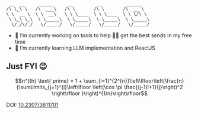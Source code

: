 
```
 __  __     ______     __         __         ______    
/\ \_\ \   /\  ___\   /\ \       /\ \       /\  __ \   
\ \  __ \  \ \  __\   \ \ \____  \ \ \____  \ \ \/\ \  
 \ \_\ \_\  \ \_____\  \ \_____\  \ \_____\  \ \_____\ 
  \/_/\/_/   \/_____/   \/_____/   \/_____/   \/_____/ 
  ```
                                                       
- 🔭 I’m currently working on tools to help 🧗‍♀️ get the best sends in my free time
- 🌱 I’m currently learning LLM implementation and ReactJS

## Just FYI 😉
```math
n^{th} \text{ prime} = 1 + \sum_{i=1}^{2^{n}}\left\lfloor\left(\frac{n}{\sum\limits_{j=1}^{i}\left\lfloor \left(\cos \pi \frac{(j-1)!+1}{j}\right)^2 \right\rfloor }\right)^{1/n}\right\rfloor
```

DOI: [10.2307/3611701](https://doi.org/10.2307/3611701)
<!--
**AaronPed/AaronPed** is a ✨ _special_ ✨ repository because its `README.md` (this file) appears on your GitHub profile.

Here are some ideas to get you started:

- 🔭 I’m currently working on ...
- 🌱 I’m currently learning ...
- 👯 I’m looking to collaborate on ...
- 🤔 I’m looking for help with ...
- 💬 Ask me about ...
- 📫 How to reach me: ...
- 😄 Pronouns: ...
- ⚡ Fun fact: ...
-->
